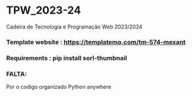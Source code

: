 # TPW_2023-24
Cadeira de Tecnologia e Programação Web 2023/2024


### Template website : https://templatemo.com/tm-574-mexant


### Requirements : pip install sorl-thumbnail


### FALTA:
Por o codigo organizado
Python anywhere

